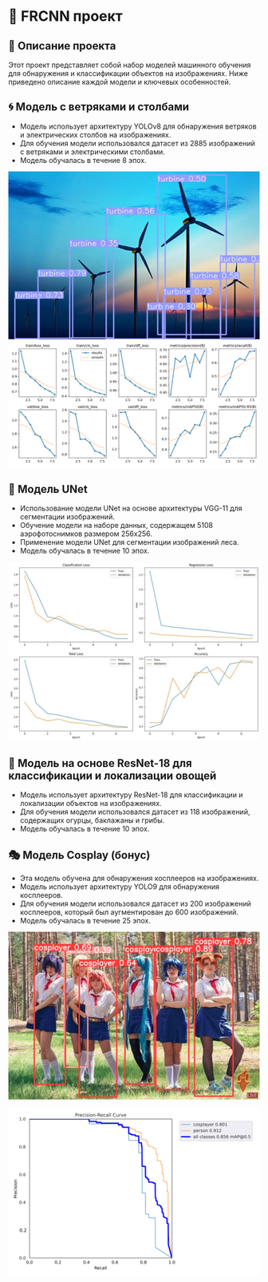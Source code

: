 # 🚀 FRCNN проект

## 📝 Описание проекта

Этот проект представляет собой набор моделей машинного обучения для обнаружения и классификации объектов на изображениях. Ниже приведено описание каждой модели и ключевых особенностей.

## 🌀 Модель с ветряками и столбами

- Модель использует архитектуру YOLOv8 для обнаружения ветряков и электрических столбов на изображениях.
- Для обучения модели использовался датасет из 2885 изображений с ветряками и электрическими столбами.
- Модель обучалась в течение 8 эпох.

![Примеры изображений с обнаруженными ветряками](images/yolo_results/img2.jpg)
![График результатов](images/yolo_results/results.png)

## 🌳 Модель UNet

- Использование модели UNet на основе архитектуры VGG-11 для сегментации изображений.
- Обучение модели на наборе данных, содержащем 5108 аэрофотоснимков размером 256x256.
- Применение модели UNet для сегментации изображений леса.
- Модель обучалась в течение 10 эпох.

![Графики потерь и метрик](images/forest/losses_and_metrics.jpg)


## 🥦 Модель на основе ResNet-18 для классификации и локализации овощей

- Модель использует архитектуру ResNet-18 для классификации и локализации объектов на изображениях.
- Для обучения модели использовался датасет из 118 изображений, содержащих огурцы, баклажаны и грибы.
- Модель обучалась в течение 10 эпох. 

## 🎭 Модель Cosplay (бонус)

- Эта модель обучена для обнаружения косплееров на изображениях.
- Модель использует архитектуру YOLO9 для обнаружения косплееров.
- Для обучения модели использовался датасет из 200 изображений косплееров, который был аугментирован до 600 изображений.
- Модель обучалась в течение 25 эпох.

![Примеры изображений с обнаруженными косплеерами](images/exp4/img2.jpg)

![Precision-Recall график](images/exp4/PR_curve.png)